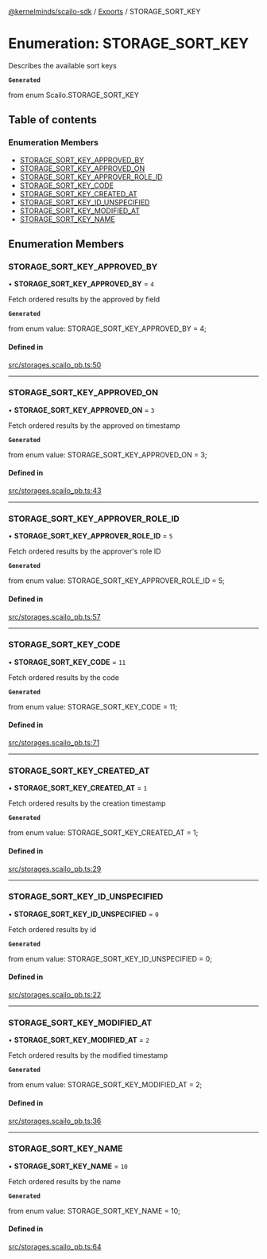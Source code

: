 [@kernelminds/scailo-sdk](../README.md) / [Exports](../modules.md) / STORAGE\_SORT\_KEY

# Enumeration: STORAGE\_SORT\_KEY

Describes the available sort keys

**`Generated`**

from enum Scailo.STORAGE_SORT_KEY

## Table of contents

### Enumeration Members

- [STORAGE\_SORT\_KEY\_APPROVED\_BY](STORAGE_SORT_KEY.md#storage_sort_key_approved_by)
- [STORAGE\_SORT\_KEY\_APPROVED\_ON](STORAGE_SORT_KEY.md#storage_sort_key_approved_on)
- [STORAGE\_SORT\_KEY\_APPROVER\_ROLE\_ID](STORAGE_SORT_KEY.md#storage_sort_key_approver_role_id)
- [STORAGE\_SORT\_KEY\_CODE](STORAGE_SORT_KEY.md#storage_sort_key_code)
- [STORAGE\_SORT\_KEY\_CREATED\_AT](STORAGE_SORT_KEY.md#storage_sort_key_created_at)
- [STORAGE\_SORT\_KEY\_ID\_UNSPECIFIED](STORAGE_SORT_KEY.md#storage_sort_key_id_unspecified)
- [STORAGE\_SORT\_KEY\_MODIFIED\_AT](STORAGE_SORT_KEY.md#storage_sort_key_modified_at)
- [STORAGE\_SORT\_KEY\_NAME](STORAGE_SORT_KEY.md#storage_sort_key_name)

## Enumeration Members

### STORAGE\_SORT\_KEY\_APPROVED\_BY

• **STORAGE\_SORT\_KEY\_APPROVED\_BY** = ``4``

Fetch ordered results by the approved by field

**`Generated`**

from enum value: STORAGE_SORT_KEY_APPROVED_BY = 4;

#### Defined in

[src/storages.scailo_pb.ts:50](https://github.com/scailo/ts-sdk/blob/c10a36b57201dfa5903d4b53efa1e62aa6208936/src/storages.scailo_pb.ts#L50)

___

### STORAGE\_SORT\_KEY\_APPROVED\_ON

• **STORAGE\_SORT\_KEY\_APPROVED\_ON** = ``3``

Fetch ordered results by the approved on timestamp

**`Generated`**

from enum value: STORAGE_SORT_KEY_APPROVED_ON = 3;

#### Defined in

[src/storages.scailo_pb.ts:43](https://github.com/scailo/ts-sdk/blob/c10a36b57201dfa5903d4b53efa1e62aa6208936/src/storages.scailo_pb.ts#L43)

___

### STORAGE\_SORT\_KEY\_APPROVER\_ROLE\_ID

• **STORAGE\_SORT\_KEY\_APPROVER\_ROLE\_ID** = ``5``

Fetch ordered results by the approver's role ID

**`Generated`**

from enum value: STORAGE_SORT_KEY_APPROVER_ROLE_ID = 5;

#### Defined in

[src/storages.scailo_pb.ts:57](https://github.com/scailo/ts-sdk/blob/c10a36b57201dfa5903d4b53efa1e62aa6208936/src/storages.scailo_pb.ts#L57)

___

### STORAGE\_SORT\_KEY\_CODE

• **STORAGE\_SORT\_KEY\_CODE** = ``11``

Fetch ordered results by the code

**`Generated`**

from enum value: STORAGE_SORT_KEY_CODE = 11;

#### Defined in

[src/storages.scailo_pb.ts:71](https://github.com/scailo/ts-sdk/blob/c10a36b57201dfa5903d4b53efa1e62aa6208936/src/storages.scailo_pb.ts#L71)

___

### STORAGE\_SORT\_KEY\_CREATED\_AT

• **STORAGE\_SORT\_KEY\_CREATED\_AT** = ``1``

Fetch ordered results by the creation timestamp

**`Generated`**

from enum value: STORAGE_SORT_KEY_CREATED_AT = 1;

#### Defined in

[src/storages.scailo_pb.ts:29](https://github.com/scailo/ts-sdk/blob/c10a36b57201dfa5903d4b53efa1e62aa6208936/src/storages.scailo_pb.ts#L29)

___

### STORAGE\_SORT\_KEY\_ID\_UNSPECIFIED

• **STORAGE\_SORT\_KEY\_ID\_UNSPECIFIED** = ``0``

Fetch ordered results by id

**`Generated`**

from enum value: STORAGE_SORT_KEY_ID_UNSPECIFIED = 0;

#### Defined in

[src/storages.scailo_pb.ts:22](https://github.com/scailo/ts-sdk/blob/c10a36b57201dfa5903d4b53efa1e62aa6208936/src/storages.scailo_pb.ts#L22)

___

### STORAGE\_SORT\_KEY\_MODIFIED\_AT

• **STORAGE\_SORT\_KEY\_MODIFIED\_AT** = ``2``

Fetch ordered results by the modified timestamp

**`Generated`**

from enum value: STORAGE_SORT_KEY_MODIFIED_AT = 2;

#### Defined in

[src/storages.scailo_pb.ts:36](https://github.com/scailo/ts-sdk/blob/c10a36b57201dfa5903d4b53efa1e62aa6208936/src/storages.scailo_pb.ts#L36)

___

### STORAGE\_SORT\_KEY\_NAME

• **STORAGE\_SORT\_KEY\_NAME** = ``10``

Fetch ordered results by the name

**`Generated`**

from enum value: STORAGE_SORT_KEY_NAME = 10;

#### Defined in

[src/storages.scailo_pb.ts:64](https://github.com/scailo/ts-sdk/blob/c10a36b57201dfa5903d4b53efa1e62aa6208936/src/storages.scailo_pb.ts#L64)
